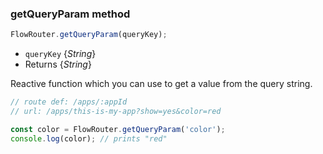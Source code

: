 ### getQueryParam method

```js
FlowRouter.getQueryParam(queryKey);
```
 - `queryKey` {*String*}
 - Returns {*String*}

Reactive function which you can use to get a value from the query string.

```js
// route def: /apps/:appId
// url: /apps/this-is-my-app?show=yes&color=red

const color = FlowRouter.getQueryParam('color');
console.log(color); // prints "red"
```
